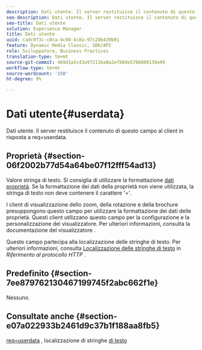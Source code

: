 ```yaml
---
description: Dati utente. Il server restituisce il contenuto di questo campo al client in risposta a req=userdata.
seo-description: Dati utente. Il server restituisce il contenuto di questo campo al client in risposta a req=userdata.
seo-title: Dati utente
solution: Experience Manager
title: Dati utente
uuid: cadc9f3c-c0ca-4c88-bc8a-97c28b439b01
feature: Dynamic Media Classic, SDK/API
role: Sviluppatore, Business Practices
translation-type: tm+mt
source-git-commit: 469d1a5c43a972116a8a2efb0de5708800130a99
workflow-type: tm+mt
source-wordcount: '150'
ht-degree: 9%

---
```



# Dati utente{#userdata}

Dati utente. Il server restituisce il contenuto di questo campo al client in risposta a req=userdata.

## Proprietà {#section-06f2002b77d54a64be07f12fff54ad13}

Valore stringa di testo. Si consiglia di utilizzare la formattazione [dati proprietà](/help/aem-is-ir-api/is-api/image-catalog/image-serving-api-ref/c-image-catalog-reference/c-overview/c-common-data-types/r-property-data.md). Se la formattazione dei dati della proprietà non viene utilizzata, la stringa di testo non deve contenere il carattere &#39;=&#39;.

I client di visualizzazione dello zoom, della rotazione e della brochure presuppongono questo campo per utilizzare la formattazione dei dati delle proprietà. Questi client utilizzano questo campo per la configurazione e la personalizzazione del visualizzatore. Per ulteriori informazioni, consulta la documentazione del visualizzatore .

Questo campo partecipa alla localizzazione delle stringhe di testo. Per ulteriori informazioni, consulta [Localizzazione delle stringhe di testo](/help/aem-is-ir-api/is-api/http-ref/image-serving-api-ref/c-http-protocol-reference/c-syntax-and-features/r-text-string-localization.md) in *Riferimento al protocollo HTTP* .

## Predefinito {#section-7ee879762130467199745f2abc662f1e}

Nessuno.

## Consultate anche {#section-e07a022933b2461d9c37b1f188aa8fb5}

[req=userdata](/help/aem-is-ir-api/is-api/http-ref/image-serving-api-ref/c-http-protocol-reference/c-command-reference/r-req/r-req.md) , localizzazione di stringhe  [di testo](/help/aem-is-ir-api/is-api/http-ref/image-serving-api-ref/c-http-protocol-reference/c-syntax-and-features/r-text-string-localization.md)
